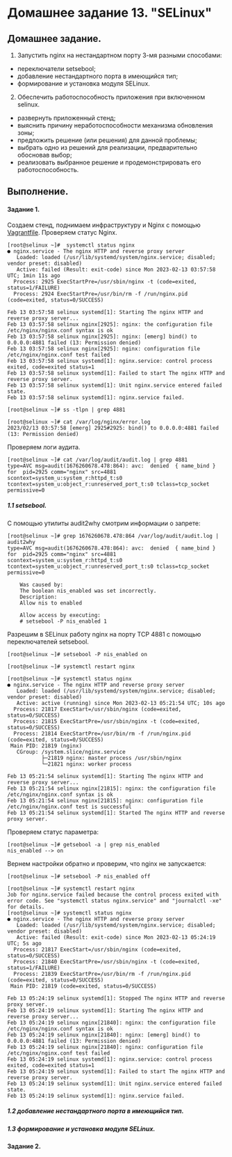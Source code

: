 # Домашнее задание 13. "SELinux"

## Домашнее задание.

1. Запустить nginx на нестандартном порту 3-мя разными способами:
 - переключатели setsebool;
 - добавление нестандартного порта в имеющийся тип;
 - формирование и установка модуля SELinux.
 
2. Обеспечить работоспособность приложения при включенном selinux.

 - развернуть приложенный стенд;
 - выяснить причину неработоспособности механизма обновления зоны;
 - предложить решение (или решения) для данной проблемы;
 - выбрать одно из решений для реализации, предварительно обосновав выбор;
 - реализовать выбранное решение и продемонстрировать его работоспособность.


## Выполнение.

#### Задание 1.

Создаем стенд, поднимаем инфраструктуру и Nginx с помощью [Vagrantfile](Vagrantfile).
Проверяем статус Nginx.
````
[root@selinux ~]#  systemctl status nginx
● nginx.service - The nginx HTTP and reverse proxy server
   Loaded: loaded (/usr/lib/systemd/system/nginx.service; disabled; vendor preset: disabled)
   Active: failed (Result: exit-code) since Mon 2023-02-13 03:57:58 UTC; 1min 11s ago
  Process: 2925 ExecStartPre=/usr/sbin/nginx -t (code=exited, status=1/FAILURE)
  Process: 2924 ExecStartPre=/usr/bin/rm -f /run/nginx.pid (code=exited, status=0/SUCCESS)

Feb 13 03:57:58 selinux systemd[1]: Starting The nginx HTTP and reverse proxy server...
Feb 13 03:57:58 selinux nginx[2925]: nginx: the configuration file /etc/nginx/nginx.conf syntax is ok
Feb 13 03:57:58 selinux nginx[2925]: nginx: [emerg] bind() to 0.0.0.0:4881 failed (13: Permission denied)
Feb 13 03:57:58 selinux nginx[2925]: nginx: configuration file /etc/nginx/nginx.conf test failed
Feb 13 03:57:58 selinux systemd[1]: nginx.service: control process exited, code=exited status=1
Feb 13 03:57:58 selinux systemd[1]: Failed to start The nginx HTTP and reverse proxy server.
Feb 13 03:57:58 selinux systemd[1]: Unit nginx.service entered failed state.
Feb 13 03:57:58 selinux systemd[1]: nginx.service failed.

[root@selinux ~]# ss -tlpn | grep 4881

[root@selinux ~]# cat /var/log/nginx/error.log 
2023/02/13 03:57:58 [emerg] 2925#2925: bind() to 0.0.0.0:4881 failed (13: Permission denied)
````

Проверяем логи аудита.

````
[root@selinux ~]# cat /var/log/audit/audit.log | grep 4881
type=AVC msg=audit(1676260678.478:864): avc:  denied  { name_bind } for  pid=2925 comm="nginx" src=4881 scontext=system_u:system_r:httpd_t:s0 tcontext=system_u:object_r:unreserved_port_t:s0 tclass=tcp_socket permissive=0

````

##### 1.1 setsebool.

C помощью утилиты audit2why смотрим информации о запрете:

````
[root@selinux ~]# grep 1676260678.478:864 /var/log/audit/audit.log | audit2why
type=AVC msg=audit(1676260678.478:864): avc:  denied  { name_bind } for  pid=2925 comm="nginx" src=4881 scontext=system_u:system_r:httpd_t:s0 tcontext=system_u:object_r:unreserved_port_t:s0 tclass=tcp_socket permissive=0

	Was caused by:
	The boolean nis_enabled was set incorrectly. 
	Description:
	Allow nis to enabled

	Allow access by executing:
	# setsebool -P nis_enabled 1
````

Разрешим в SELinux работу nginx на порту TCP 4881 c помощью переключателей setsebool.

````
[root@selinux ~]# setsebool -P nis_enabled on

[root@selinux ~]# systemctl restart nginx

[root@selinux ~]# systemctl status nginx
● nginx.service - The nginx HTTP and reverse proxy server
   Loaded: loaded (/usr/lib/systemd/system/nginx.service; disabled; vendor preset: disabled)
   Active: active (running) since Mon 2023-02-13 05:21:54 UTC; 10s ago
  Process: 21817 ExecStart=/usr/sbin/nginx (code=exited, status=0/SUCCESS)
  Process: 21815 ExecStartPre=/usr/sbin/nginx -t (code=exited, status=0/SUCCESS)
  Process: 21814 ExecStartPre=/usr/bin/rm -f /run/nginx.pid (code=exited, status=0/SUCCESS)
 Main PID: 21819 (nginx)
   CGroup: /system.slice/nginx.service
           ├─21819 nginx: master process /usr/sbin/nginx
           └─21821 nginx: worker process

Feb 13 05:21:54 selinux systemd[1]: Starting The nginx HTTP and reverse proxy server...
Feb 13 05:21:54 selinux nginx[21815]: nginx: the configuration file /etc/nginx/nginx.conf syntax is ok
Feb 13 05:21:54 selinux nginx[21815]: nginx: configuration file /etc/nginx/nginx.conf test is successful
Feb 13 05:21:54 selinux systemd[1]: Started The nginx HTTP and reverse proxy server.
````

Проверяем статус параметра:

````
[root@selinux ~]# getsebool -a | grep nis_enabled
nis_enabled --> on
````

Вернем настройки обратно и проверим, что nginx не запускается:

````
[root@selinux ~]# setsebool -P nis_enabled off

[root@selinux ~]# systemctl restart nginx
Job for nginx.service failed because the control process exited with error code. See "systemctl status nginx.service" and "journalctl -xe" for details.
[root@selinux ~]# systemctl status nginx
● nginx.service - The nginx HTTP and reverse proxy server
   Loaded: loaded (/usr/lib/systemd/system/nginx.service; disabled; vendor preset: disabled)
   Active: failed (Result: exit-code) since Mon 2023-02-13 05:24:19 UTC; 5s ago
  Process: 21817 ExecStart=/usr/sbin/nginx (code=exited, status=0/SUCCESS)
  Process: 21840 ExecStartPre=/usr/sbin/nginx -t (code=exited, status=1/FAILURE)
  Process: 21839 ExecStartPre=/usr/bin/rm -f /run/nginx.pid (code=exited, status=0/SUCCESS)
 Main PID: 21819 (code=exited, status=0/SUCCESS)

Feb 13 05:24:19 selinux systemd[1]: Stopped The nginx HTTP and reverse proxy server.
Feb 13 05:24:19 selinux systemd[1]: Starting The nginx HTTP and reverse proxy server...
Feb 13 05:24:19 selinux nginx[21840]: nginx: the configuration file /etc/nginx/nginx.conf syntax is ok
Feb 13 05:24:19 selinux nginx[21840]: nginx: [emerg] bind() to 0.0.0.0:4881 failed (13: Permission denied)
Feb 13 05:24:19 selinux nginx[21840]: nginx: configuration file /etc/nginx/nginx.conf test failed
Feb 13 05:24:19 selinux systemd[1]: nginx.service: control process exited, code=exited status=1
Feb 13 05:24:19 selinux systemd[1]: Failed to start The nginx HTTP and reverse proxy server.
Feb 13 05:24:19 selinux systemd[1]: Unit nginx.service entered failed state.
Feb 13 05:24:19 selinux systemd[1]: nginx.service failed.
````








##### 1.2 добавление нестандартного порта в имеющийся тип.

##### 1.3 формирование и установка модуля SELinux.




#### Задание 2.
